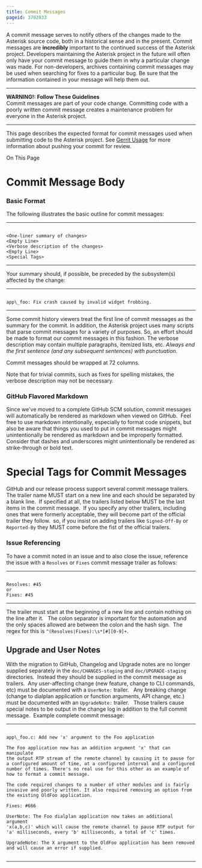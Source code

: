 ```yaml
---
title: Commit Messages
pageid: 3702833
---
```


A commit message serves to notify others of the changes made to the Asterisk source code, both in a historical sense and in the present. Commit messages are **incredibly** important to the continued success of the Asterisk project. Developers maintaining the Asterisk project in the future will often only have your commit message to guide them in why a particular change was made. For non-developers, archives containing commit messages may be used when searching for fixes to a particular bug. Be sure that the information contained in your message will help them out.




---

**WARNING!: Follow These Guidelines**  
Commit messages are part of your code change. Committing code with a poorly written commit message creates a maintenance problem for everyone in the Asterisk project.  


  



---


This page describes the expected format for commit messages used when submitting code to the Asterisk project. See [Gerrit Usage](/Gerrit-Usage) for more information about pushing your commit for review.

On This Page 


Commit Message Body
===================

### Basic Format

The following illustrates the basic outline for commit messages:




---

  
  


```

<One-liner summary of changes>
<Empty Line>
<Verbose description of the changes>
<Empty Line>
<Special Tags>

```



---


Your summary should, if possible, be preceded by the subsystem(s) affected by the change:




---

  
  


```

app\_foo: Fix crash caused by invalid widget frobbing.

```



---


Some commit history viewers treat the first line of commit messages as the summary for the commit. In addition, the Asterisk project uses many scripts that parse commit messages for a variety of purposes. So, an effort should be made to format our commit messages in this fashion. The verbose description may contain multiple paragraphs, itemized lists, etc. *Always end the first sentence (and any subsequent sentences) with punctuation.*

Commit messages should be wrapped at 72 columns.

Note that for trivial commits, such as fixes for spelling mistakes, the verbose description may not be necessary.

### GitHub Flavored Markdown

Since we've moved to a complete GitHub SCM solution, commit messages will automatically be rendered as markdown when viewed on GitHub.  Feel free to use markdown intentionally, especially to format code snippets, but also be aware that things you used to put in commit messages might unintentionally be rendered as markdown and be improperly formatted.  Consider that dashes and underscores might unintentionally be rendered as strike-through or bold text.

Special Tags for Commit Messages
================================

GitHub and our release process support several commit message trailers.  The trailer name MUST start on a new line and each should be separated by a blank line.  If specified at all, the trailers listed below MUST be the last items in the commit message.  If you specify any other trailers, including ones that were formerly acceptable, they will become part of the official trailer they follow.  so, if you insist on adding trailers like `Signed-Off-By` or `Reported-By` they MUST come before the fist of the official trailers.

### Issue Referencing

To have a commit noted in an issue and to also close the issue, reference the issue with a `Resolves` or `Fixes` commit message trailer as follows:




---

  
  


```

Resolves: #45
or
Fixes: #45

```



---


The trailer must start at the beginning of a new line and contain nothing on the line after it.   The colon separator is important for the automation and the only spaces allowed are between the colon and the hash sign.  The regex for this is `^(Resolves|Fixes):\s*[#][0-9]+`.  

Upgrade and User Notes
----------------------

With the migration to GitHub, Changelog and Upgrade notes are no longer supplied separately in the `doc/CHANGES-staging` and `doc/UPGRADE-staging` directories.  Instead they should be supplied in the commit message as trailers.  Any user-affecting change (new feature, change to CLI commands, etc) must be documented with a `UserNote:` trailer.   Any breaking change (change to dialplan application or function arguments, API change, etc.) must be documented with an `UpgradeNote:` trailer.   Those trailers cause special notes to be output in the change log in addition to the full commit message.  Example complete commit message:




---

  
  


```

app\_foo.c: Add new 'x' argument to the Foo application
 
The Foo application now has an addition argument 'x' that can manipulate
the output RTP stream of the remote channel by causing it to pause for
a configured amount of time, at a configured interval and a configured
number of times. There's no real use for this other as an example of
how to format a commit message. 
 
The code required changes to a number of other modules and is fairly
invasive and poorly written. It also required removing an option from
the existing OldFoo application.
 
Fixes: #666
 
UserNote: The Foo dialplan application now takes an additional argument
'x(a,b,c)' which will cause the remote channel to pause RTP output for
'a' milliseconds, every 'b' milliseconds, a total of 'c' times.
 
UpgradeNote: The X argument to the OldFoo application has been removed
and will cause an error if supplied.
 

```



---


 

 

